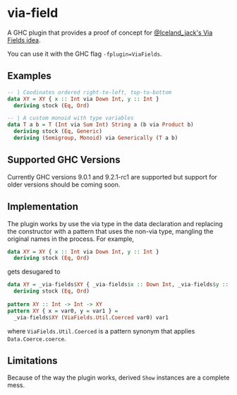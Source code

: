 # via-field

A GHC plugin that provides a proof of concept for [@Iceland_jack's Via Fields
idea](https://www.reddit.com/r/haskell/comments/pbq9rn/via_fields_finer_granularity_in_deriving/).

You can use it with the GHC flag `-fplugin=ViaFields`.

## Examples

```haskell
-- | Coodinates ordered right-to-left, top-to-bottom
data XY = XY { x :: Int via Down Int, y :: Int }
  deriving stock (Eq, Ord)

-- | A custom monoid with type variables
data T a b = T (Int via Sum Int) String a (b via Product b)
  deriving stock (Eq, Generic)
  deriving (Semigroup, Monoid) via Generically (T a b)
```

## Supported GHC Versions

Currently GHC versions 9.0.1 and 9.2.1-rc1 are supported but support for older
versions should be coming soon.

## Implementation

The plugin works by use the via type in the data declaration and replacing the
constructor with a pattern that uses the non-via type, mangling the original
names in the process. For example,

```haskell
data XY = XY { x :: Int via Down Int, y :: Int }
  deriving stock (Eq, Ord)
```

gets desugared to

```haskell
data XY = _via-fields$XY { _via-fields$x :: Down Int, _via-fields$y :: Int }
  deriving stock (Eq, Ord)
  
pattern XY :: Int -> Int -> XY
pattern XY { x = var0, y = var1 } =
  _via-fields$XY (ViaFields.Util.Coerced var0) var1
```

where `ViaFields.Util.Coerced` is a pattern synonym that applies
`Data.Coerce.coerce`.

## Limitations

Because of the way the plugin works, derived `Show` instances are a complete
mess.
